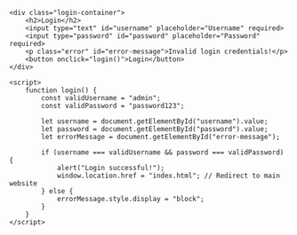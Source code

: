 <!DOCTYPE html>
<html lang="en">
<head>
    <meta charset="UTF-8">
    <meta name="viewport" content="width=device-width, initial-scale=1.0">
    <title>School Login</title>
    <link rel="stylesheet" href="styles.css">
</head>
<body class="login-body">

    <div class="login-container">
        <h2>Login</h2>
        <input type="text" id="username" placeholder="Username" required>
        <input type="password" id="password" placeholder="Password" required>
        <p class="error" id="error-message">Invalid login credentials!</p>
        <button onclick="login()">Login</button>
    </div>

    <script>
        function login() {
            const validUsername = "admin";
            const validPassword = "password123";

            let username = document.getElementById("username").value;
            let password = document.getElementById("password").value;
            let errorMessage = document.getElementById("error-message");

            if (username === validUsername && password === validPassword) {
                alert("Login successful!");
                window.location.href = "index.html"; // Redirect to main website
            } else {
                errorMessage.style.display = "block";
            }
        }
    </script>

</body>
</html>
